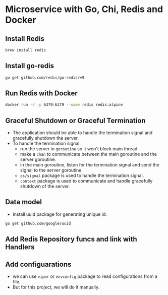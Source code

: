 # Microservice with Go, Chi, Redis and Docker

## Install Redis

```sh
brew install redis
```

## Install go-redis

```sh
go get github.com/redis/go-redis/v9
```

## Run Redis with Docker

```sh
docker run -d -p 6379:6379 --name redis redis:alpine
```

## Graceful Shutdown or Graceful Termination

- The application should be able to handle the termination signal and gracefully shutdown the server.
- To handle the termination signal.
  - run the server in `goroutine` so it won't block main thread.
  - make a `chan` to communicate between the main goroutine and the server goroutine.
  - in the main goroutine, listen for the termination signal and send the signal to the server goroutine.
  - `os/signal` package is used to handle the termination signal.
  - `context` package is used to communicate and handle gracefully shutdown of the server.

## Data model

- Install uuid package for generating unique id.

```sh
go get github.com/google/uuid
```

## Add Redis Repository funcs and link with Handlers

## Add configuarations
- we can use `viper` or `envconfig` package to read configurations from a file.
- But for this project, we will do it manually.
